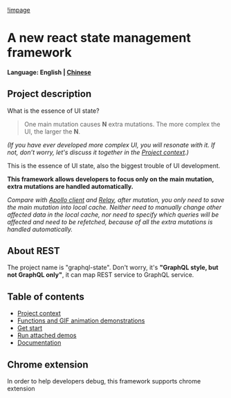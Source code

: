 [!impage](./chrome-extension/public/images/128_128.png)
# A new react state management framework

#### Language: English | [Chinese](./README_zh_CN.md)

## Project description

What is the essence of UI state?
> One main mutation causes **N** extra mutations. The more complex the UI, the larger the **N**.

*(If you have ever developed more complex UI, you will resonate with it. If not, don’t worry, let's discuss it together in the [Project context](./site/background.md).)*

This is the essence of UI state, also the biggest trouble of UI development.

**This framework allows developers to focus only on the main mutation, extra mutations are handled automatically.**

*Compare with [Apollo client](https://github.com/apollographql/apollo-client) and [Relay](https://github.com/facebook/relay), after mutation, you only need to save the main mutation into local cache. Neither need to manually change other affected data in the local cache, nor need to specify which queries will be affected and need to be refetched, because of all the extra mutations is handled automatically.*

## About REST

The project name is "graphql-state". Don't worry, it's **"GraphQL style, but not GraphQL only"**, it can map REST service to GraphQL service.

## Table of contents
- [Project context](./site/background.md)
- [Functions and GIF animation demonstrations](./site/function-and-gif.md)
- [Get start](./site/get-start.md)
- [Run attached demos](./site/run-demo.md)
- [Documentation](./doc/README.md)

## Chrome extension

In order to help developers debug, this framework supports chrome extension
